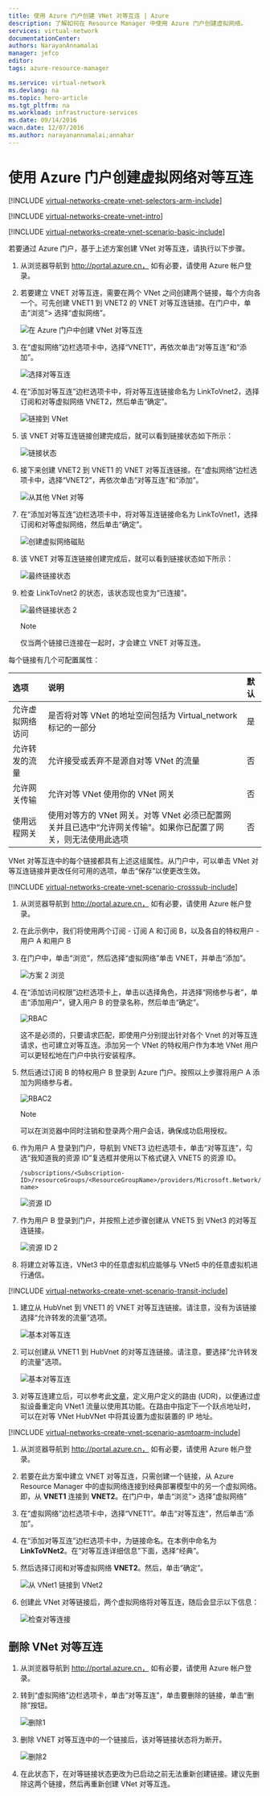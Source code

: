 ```yaml
---
title: 使用 Azure 门户创建 VNet 对等互连 | Azure
description: 了解如何在 Resource Manager 中使用 Azure 门户创建虚拟网络。
services: virtual-network
documentationCenter: 
authors: NarayanAnnamalai
manager: jefco
editor: 
tags: azure-resource-manager

ms.service: virtual-network
ms.devlang: na
ms.topic: hero-article
ms.tgt_pltfrm: na
ms.workload: infrastructure-services
ms.date: 09/14/2016
wacn.date: 12/07/2016
ms.author: narayanannamalai;annahar
---
```


# 使用 Azure 门户创建虚拟网络对等互连

[!INCLUDE [virtual-networks-create-vnet-selectors-arm-include](../../includes/virtual-networks-create-vnetpeering-selectors-arm-include.md)]

[!INCLUDE [virtual-networks-create-vnet-intro](../../includes/virtual-networks-create-vnetpeering-intro-include.md)]

[!INCLUDE [virtual-networks-create-vnet-scenario-basic-include](../../includes/virtual-networks-create-vnetpeering-scenario-basic-include.md)]

若要通过 Azure 门户，基于上述方案创建 VNet 对等互连，请执行以下步骤。

1. 从浏览器导航到 http://portal.azure.cn， 如有必要，请使用 Azure 帐户登录。
2. 若要建立 VNET 对等互连，需要在两个 VNet 之间创建两个链接，每个方向各一个。可先创建 VNET1 到 VNET2 的 VNET 对等互连链接。在门户中，单击“浏览”> 选择“虚拟网络”。

    ![在 Azure 门户中创建 VNet 对等互连](./media/virtual-networks-create-vnetpeering-arm-portal/figure01.png)

3. 在“虚拟网络”边栏选项卡中，选择“VNET1”，再依次单击“对等互连”和“添加”。

    ![选择对等互连](./media/virtual-networks-create-vnetpeering-arm-portal/figure02.png)

4. 在“添加对等互连”边栏选项卡中，将对等互连链接命名为 LinkToVnet2，选择订阅和对等虚拟网络 VNET2，然后单击“确定”。

    ![链接到 VNet](./media/virtual-networks-create-vnetpeering-arm-portal/figure03.png)

5. 该 VNET 对等互连链接创建完成后，就可以看到链接状态如下所示：

    ![链接状态](./media/virtual-networks-create-vnetpeering-arm-portal/figure04.png)

6. 接下来创建 VNET2 到 VNET1 的 VNET 对等互连链接。在“虚拟网络”边栏选项卡中，选择“VNET2”，再依次单击“对等互连”和“添加”。

    ![从其他 VNet 对等](./media/virtual-networks-create-vnetpeering-arm-portal/figure05.png)

7. 在“添加对等互连”边栏选项卡中，将对等互连链接命名为 LinkToVnet1，选择订阅和对等虚拟网络，然后单击“确定”。

    ![创建虚拟网络磁贴](./media/virtual-networks-create-vnetpeering-arm-portal/figure06.png)

8. 该 VNET 对等互连链接创建完成后，就可以看到链接状态如下所示：

    ![最终链接状态](./media/virtual-networks-create-vnetpeering-arm-portal/figure07.png)

9. 检查 LinkToVnet2 的状态，该状态现也变为“已连接”。

    ![最终链接状态 2](./media/virtual-networks-create-vnetpeering-arm-portal/figure08.png)  

    > [!NOTE]
    > 仅当两个链接已连接在一起时，才会建立 VNET 对等互连。

每个链接有几个可配置属性：

|选项|说明|默认|
|:-----|:----------|:------|
|允许虚拟网络访问|是否将对等 VNet 的地址空间包括为 Virtual\_network 标记的一部分|是|
|允许转发的流量|允许接受或丢弃不是源自对等 VNet 的流量|否|
|允许网关传输|允许对等 VNet 使用你的 VNet 网关|否|
|使用远程网关|使用对等方的 VNet 网关。对等 VNet 必须已配置网关并且已选中“允许网关传输”。如果你已配置了网关，则无法使用此选项|否|

VNet 对等互连中的每个链接都具有上述这组属性。从门户中，可以单击 VNet 对等互连链接并更改任何可用的选项，单击“保存”以使更改生效。

[!INCLUDE [virtual-networks-create-vnet-scenario-crosssub-include](../../includes/virtual-networks-create-vnetpeering-scenario-crosssub-include.md)]

1. 从浏览器导航到 http://portal.azure.cn， 如有必要，请使用 Azure 帐户登录。
2. 在此示例中，我们将使用两个订阅 - 订阅 A 和订阅 B，以及各自的特权用户 - 用户 A 和用户 B
3. 在门户中，单击“浏览”，然后选择“虚拟网络”单击 VNET，并单击“添加”。

    ![方案 2 浏览](./media/virtual-networks-create-vnetpeering-arm-portal/figure09.png)

4. 在“添加访问权限”边栏选项卡上，单击以选择角色，并选择“网络参与者”，单击“添加用户”，键入用户 B 的登录名称，然后单击“确定”。

    ![RBAC](./media/virtual-networks-create-vnetpeering-arm-portal/figure10.png)

    这不是必须的，只要请求匹配，即使用户分别提出针对各个 Vnet 的对等互连请求，也可建立对等互连。添加另一个 VNet 的特权用户作为本地 VNet 用户可以更轻松地在门户中执行安装程序。

5. 然后通过订阅 B 的特权用户 B 登录到 Azure 门户。按照以上步骤将用户 A 添加为网络参与者。

    ![RBAC2](./media/virtual-networks-create-vnetpeering-arm-portal/figure11.png)  

    > [!NOTE]
    > 可以在浏览器中同时注销和登录两个用户会话，确保成功启用授权。

6. 作为用户 A 登录到门户，导航到 VNET3 边栏选项卡，单击“对等互连”，勾选“我知道我的资源 ID”复选框并使用以下格式键入 VNET5 的资源 ID。

    ```
    /subscriptions/<Subscription- ID>/resourceGroups/<ResourceGroupName>/providers/Microsoft.Network/VirtualNetwork/<VNET name>
    ```

    ![资源 ID](./media/virtual-networks-create-vnetpeering-arm-portal/figure12.png)

7. 作为用户 B 登录到门户，并按照上述步骤创建从 VNET5 到 VNet3 的对等互连链接。

    ![资源 ID 2](./media/virtual-networks-create-vnetpeering-arm-portal/figure13.png)  

8. 将建立对等互连，VNet3 中的任意虚拟机应能够与 VNet5 中的任意虚拟机进行通信。

[!INCLUDE [virtual-networks-create-vnet-scenario-transit-include](../../includes/virtual-networks-create-vnetpeering-scenario-transit-include.md)]

1. 建立从 HubVnet 到 VNET1 的 VNET 对等互连链接。请注意，没有为该链接选择“允许转发的流量”选项。

    ![基本对等互连](./media/virtual-networks-create-vnetpeering-arm-portal/figure14.png)  

2. 可以创建从 VNET1 到 HubVnet 的对等互连链接。请注意，要选择“允许转发的流量”选项。

    ![基本对等互连](./media/virtual-networks-create-vnetpeering-arm-portal/figure15a.png)  

3. 对等互连建立后，可以参考此[文章](./virtual-network-create-udr-arm-ps.md)，定义用户定义的路由 (UDR)，以便通过虚拟设备重定向 VNet1 流量以使用其功能。在路由中指定下一个跃点地址时，可以在对等 VNet HubVNet 中将其设置为虚拟装置的 IP 地址。

[!INCLUDE [virtual-networks-create-vnet-scenario-asmtoarm-include](../../includes/virtual-networks-create-vnetpeering-scenario-asmtoarm-include.md)]

1. 从浏览器导航到 http://portal.azure.cn， 如有必要，请使用 Azure 帐户登录。

2. 若要在此方案中建立 VNET 对等互连，只需创建一个链接，从 Azure Resource Manager 中的虚拟网络连接到经典部署模型中的另一个虚拟网络。即，从 **VNET1** 连接到 **VNET2**。在门户中，单击“浏览”> 选择“虚拟网络”

3. 在“虚拟网络”边栏选项卡中，选择“VNET1”。单击“对等互连”，然后单击“添加”。

4. 在“添加对等互连”边栏选项卡中，为链接命名。在本例中命名为 **LinkToVNet2**。在“对等互连详细信息”下面，选择“经典”。

5. 然后选择订阅和对等虚拟网络 **VNET2**。然后，单击“确定”。

    ![从 VNet1 链接到 VNet2](./media/virtual-networks-create-vnetpeering-arm-portal/figure18.png)  

6. 创建此 VNet 对等链接后，两个虚拟网络将对等互连，随后会显示以下信息：

    ![检查对等连接](./media/virtual-networks-create-vnetpeering-arm-portal/figure19.png)  

## 删除 VNet 对等互连

1. 从浏览器导航到 http://portal.azure.cn， 如有必要，请使用 Azure 帐户登录。
2. 转到“虚拟网络”边栏选项卡，单击“对等互连”，单击要删除的链接，单击“删除”按钮。

    ![删除1](./media/virtual-networks-create-vnetpeering-arm-portal/figure15.png)

3. 删除 VNET 对等互连中的一个链接后，该对等链接状态将为断开。

    ![删除2](./media/virtual-networks-create-vnetpeering-arm-portal/figure16.png)

4. 在此状态下，在对等链接状态更改为已启动之前无法重新创建链接。建议先删除这两个链接，然后再重新创建 VNet 对等互连。

<!---HONumber=Mooncake_1010_2016-->